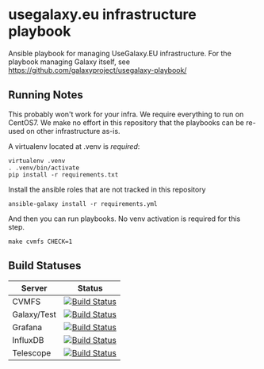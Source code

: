 # usegalaxy.eu infrastructure playbook

Ansible playbook for managing UseGalaxy.EU infrastructure. For the playbook
managing Galaxy itself, see https://github.com/galaxyproject/usegalaxy-playbook/

## Running Notes

This probably won't work for your infra. We require everything to run on
CentOS7. We make no effort in this repository that the playbooks can be re-used
on other infrastructure as-is.

A virtualenv located at .venv is *required*:

```
virtualenv .venv
. .venv/bin/activate
pip install -r requirements.txt
```

Install the ansible roles that are not tracked in this repository

```
ansible-galaxy install -r requirements.yml
```

And then you can run playbooks. No venv activation is required for this step.

```
make cvmfs CHECK=1
```

## Build Statuses

Server      | Status
---         | ---
CVMFS       | [![Build Status](https://build.galaxyproject.eu/buildStatus/icon?job=usegalaxy-eu%2Fplaybooks%2Fcvmfs)](https://build.galaxyproject.eu/job/usegalaxy-eu/job/playbooks/job/cvmfs/)
Galaxy/Test | [![Build Status](https://build.galaxyproject.eu/buildStatus/icon?job=usegalaxy-eu%2Fplaybooks%2Fgalaxy-test)](https://build.galaxyproject.eu/job/usegalaxy-eu/job/playbooks/job/galaxy-test/)
Grafana     | [![Build Status](https://build.galaxyproject.eu/buildStatus/icon?job=usegalaxy-eu%2Fplaybooks%2Fstats)](https://build.galaxyproject.eu/job/usegalaxy-eu/job/playbooks/job/stats/)
InfluxDB    | [![Build Status](https://build.galaxyproject.eu/buildStatus/icon?job=usegalaxy-eu%2Fplaybooks%2Finfluxdb)](https://build.galaxyproject.eu/job/usegalaxy-eu/job/playbooks/job/influxdb/)
Telescope   | [![Build Status](https://build.galaxyproject.eu/buildStatus/icon?job=usegalaxy-eu%2Fplaybooks%2Ftelescope)](https://build.galaxyproject.eu/job/usegalaxy-eu/job/playbooks/job/telescope/)
